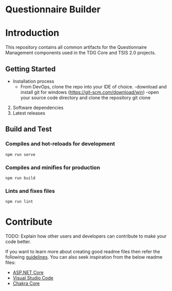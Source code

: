 # Questionnaire Builder

# Introduction

This repository contains all common artifacts for the Questionnaire Management components used in the TDG Core and TSIS 2.0 projects.

## Getting Started

- Installation process
    - From DevOps, clone the repo into your IDE of choice.
-download and install git for windows (<https://git-scm.com/download/win>)
-open your source code directory and clone the repository
git clone

2. Software dependencies
3. Latest releases

## Build and Test

### Compiles and hot-reloads for development

```
npm run serve
```

### Compiles and minifies for production

```
npm run build
```

### Lints and fixes files

```
npm run lint
```

# Contribute

TODO: Explain how other users and developers can contribute to make your code better.

If you want to learn more about creating good readme files then refer the following [guidelines](https://docs.microsoft.com/en/azure/devops/repos/git/create-a-readme?view=azure-devops). You can also seek inspiration from the below readme files:

- [ASP.NET Core](https://github.com/aspnet/Home)
- [Visual Studio Code](https://github.com/Microsoft/vscode)
- [Chakra Core](https://github.com/Microsoft/ChakraCore)
